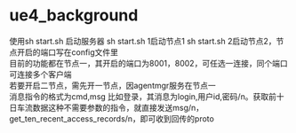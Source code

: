 # ue4_background
使用sh start.sh 启动服务器 sh start.sh 1启动节点1 sh start.sh 2启动节点2，节点开启的端口写在config文件里<br>
目前的功能都在节点一，其开启的端口为8001，8002，可任选一连接，同个端口可连接多个客户端<br>
若要开启二节点，需先开一节点，因agentmgr服务在节点一<br>
消息指令的格式为cmd,msg 比如登录，其消息为login,用户id,密码/n。获取前十日车流数据这种不需要参数的指令，就直接发送msg/n，get_ten_recent_access_records/n，即可收到回传的proto<br>
